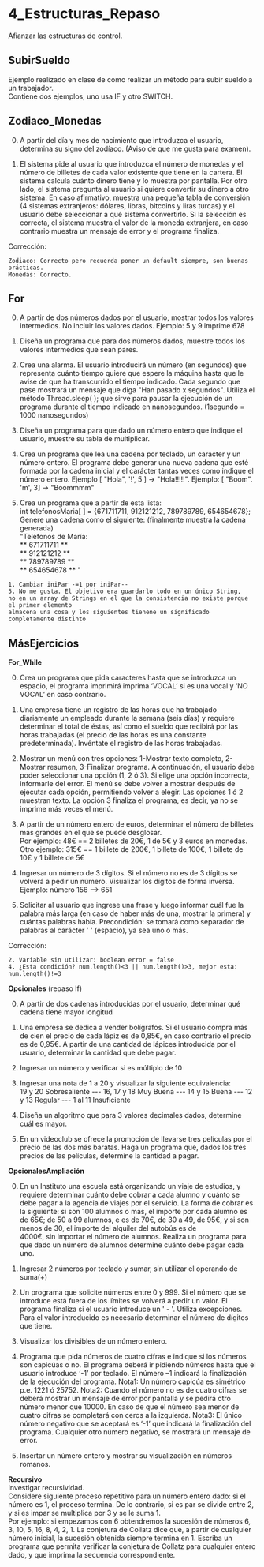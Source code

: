 # 4_Estructuras_Repaso
Afianzar las estructuras de control.

## SubirSueldo

Ejemplo realizado en clase de como realizar un método para subir sueldo a un trabajador.  
Contiene dos ejemplos, uno usa IF y otro SWITCH.

## Zodiaco_Monedas


0. A partir del día y mes de nacimiento que introduzca el usuario, determina su signo del zodíaco. (Aviso de que me gusta para examen).  
  
1. El sistema pide al usuario que introduzca el número de monedas y el número de billetes de cada valor existente que tiene en la cartera. El sistema calcula cuánto dinero tiene y lo muestra por pantalla. Por otro lado, el sistema pregunta al usuario si quiere convertir su dinero a otro sistema. En caso afirmativo, muestra una pequeña tabla de conversión (4 sistemas extranjeros: dólares, libras, bitcoins y liras turcas) y el usuario debe seleccionar a qué sistema convertirlo. Si la selección es correcta, el sistema muestra el valor de la moneda extranjera, en caso contrario muestra un mensaje de error y el programa finaliza.

Corrección:
~~~
Zodiaco: Correcto pero recuerda poner un default siempre, son buenas prácticas.
Monedas: Correcto.
~~~

## For

0. A partir de dos números dados por el usuario, mostrar todos los valores intermedios. No incluir los valores dados. Ejemplo: 5 y 9 imprime 678  
  
1. Diseña un programa que para dos números dados, muestre todos los valores intermedios que sean pares.  
  
2. Crea una alarma. El usuario introducirá un número (en segundos) que representa cuánto tiempo quiere que espere la máquina hasta que le avise de que ha transcurrido el tiempo indicado. Cada segundo que pase mostrará un mensaje que diga "Han pasado x segundos". Utiliza el método Thread.sleep( <nanosegundos a esperar> ); que sirve para pausar la ejecución de un programa durante el tiempo indicado en nanosegundos. (1segundo = 1000 nanosegundos)  
  
3. Diseña un programa para que dado un número entero que indique el usuario, muestre su tabla de multiplicar.  
  
4. Crea un programa que lea una cadena por teclado, un caracter y un número entero. El programa debe generar una nueva cadena que esté formada por la cadena inicial y el carácter tantas veces como indique el número entero. Ejemplo [ "Hola", '!', 5 ] -> "Hola!!!!!". Ejemplo: [ "Boom". 'm', 3] -> "Boommmm"  
  
5. Crea un programa que a partir de esta lista:  
int telefonosMaria[ ] = {671711711, 912121212, 789789789, 654654678};  
Genere una cadena como el siguiente: (finalmente muestra la cadena generada)  
"Teléfonos de María:  
** 671711711 **  
** 912121212 **  
** 789789789 **  
** 654654678 ** "

~~~
1. Cambiar iniPar -=1 por iniPar-- 
5. No me gusta. El objetivo era guardarlo todo en un único String,
no en un array de Strings en el que la consistencia no existe porque el primer elemento 
almacena una cosa y los siguientes tienene un significado completamente distinto
~~~

## MásEjercicios

**For_While**  

0. Crea un programa que pida caracteres hasta que se introduzca un espacio, el programa imprimirá imprima ‘VOCAL’ si es una vocal y ‘NO VOCAL’ en caso contrario.  
  
1. Una empresa tiene un registro de las horas que ha trabajado diariamente un empleado durante la semana (seis días) y requiere determinar el total de éstas, así como el sueldo que recibirá por las horas trabajadas (el precio de las horas es una constante predeterminada). Invéntate el registro de las horas trabajadas.  
  
2. Mostrar un menú con tres opciones: 1-Mostrar texto completo, 2-Mostrar resumen, 3-Finalizar programa. A continuación, el usuario debe poder seleccionar una opción (1, 2 ó 3). Si elige una opción incorrecta, informarle del error. El menú se debe volver a mostrar después de ejecutar cada opción, permitiendo volver a elegir. Las opciones 1 ó 2 muestran texto. La opción 3 finaliza el programa, es decir, ya no se imprime más veces el menú.  
  
3. A partir de un número entero de euros, determinar el número de billetes más grandes en el que se puede desglosar.  
Por ejemplo: 48€ == 2 billetes de 20€, 1 de 5€ y 3 euros en monedas.  
Otro ejemplo: 315€ == 1 billete de 200€, 1 billete de 100€, 1 billete de 10€ y 1 billete de 5€  
  
4. Ingresar un número de 3 dígitos. Si el número no es de 3 dígitos se volverá a pedir un número. Visualizar los dígitos de forma inversa. Ejemplo: número 156 --> 651  
  
5. Solicitar al usuario que ingrese una frase y luego informar cuál fue la palabra más larga (en caso de haber más de una, mostrar la primera) y cuántas palabras había. Precondición: se tomará como separador de palabras al carácter ' ' (espacio), ya sea uno o más.

Corrección:
~~~
2. Variable sin utilizar: boolean error = false
4. ¿Esta condición? num.length()<3 || num.length()>3, mejor esta: num.length()!=3 
~~~  
  
**Opcionales** (repaso If)  

0. A partir de dos cadenas introducidas por el usuario, determinar qué cadena tiene mayor longitud  
  
1. Una empresa se dedica a vender bolígrafos. Si el usuario compra más de cien el precio de cada lápiz es de 0,85€, en caso contrario el precio es de 0,95€. A partir de una cantidad de lápices introducida por el usuario, determinar la cantidad que debe pagar.  
  
2. Ingresar un número y verificar si es múltiplo de 10  
  
3. Ingresar una nota de 1 a 20 y visualizar la siguiente equivalencia:  
19 y 20 Sobresaliente --- 16, 17 y 18 Muy Buena --- 14 y 15 Buena --- 12 y 13 Regular --- 1 al 11 Insuficiente  
  
4. Diseña un algoritmo que para 3 valores decimales dados, determine cuál es mayor.  
  
5. En un videoclub se ofrece la promoción de llevarse tres películas por el precio de las dos más baratas. Haga un programa que, dados los tres precios de las películas, determine la cantidad a pagar.

**OpcionalesAmpliación**  

0. En un Instituto una escuela está organizando un viaje de estudios, y requiere determinar cuánto debe cobrar a cada alumno y cuánto se debe pagar a la agencia de viajes por el servicio. La forma de cobrar es la siguiente: si son 100 alumnos o más, el importe por cada alumno es de 65€; de 50 a 99 alumnos, e es de 70€, de 30 a 49, de 95€, y si son menos de 30, el importe del alquiler del autobús es de  
4000€, sin importar el número de alumnos. Realiza un programa para que dado un número de alumnos determine cuánto debe pagar cada uno.  
  
1. Ingresar 2 números por teclado y sumar, sin utilizar el operando de suma(+)  
  
2. Un programa que solicite números entre 0 y 999. Si el número que se introduce está fuera de los límites se volverá a pedir un valor. El programa finaliza si el usuario introduce un ' - '. Utiliza excepciones. Para el valor introducido es necesario determinar el número de dígitos que tiene.  
  
3. Visualizar los divisibles de un número entero.

4. Programa que pida números de cuatro cifras e indique si los números son capicúas o no. El programa deberá ir pidiendo números hasta que el usuario introduce ‘-1’ por teclado. El número –1 indicará la finalización de la ejecución del programa. Nota1: Un número capicúa es simétrico p.e. 1221 ó 25752. Nota2: Cuando el número no es de cuatro cifras se deberá mostrar un mensaje de error por pantalla y se pedirá otro número menor que 10000. En caso de que el número sea menor de cuatro cifras se completará con ceros a la izquierda. Nota3: El único número negativo que se aceptará es ‘-1’ que indicará la finalización del programa. Cualquier otro número negativo, se mostrará un mensaje de error.  
  
5. Insertar un número entero y mostrar su visualización en números romanos.

**Recursivo**  
Investigar recursividad.  
Considere siguiente proceso repetitivo para un número entero dado: si el número es 1, el proceso termina. De lo contrario, si es par se divide entre 2, y si es impar se multiplica por 3 y se le suma 1.  
Por ejemplo: si empezamos con 6 obtendremos la sucesión de números 6, 3, 10, 5, 16, 8, 4, 2, 1. La conjetura de Collatz dice que, a partir de cualquier número inicial, la sucesión obtenida siempre termina en 1. Escriba un programa que permita verificar la conjetura de Collatz para cualquier entero dado, y que imprima la secuencia correspondiente.

